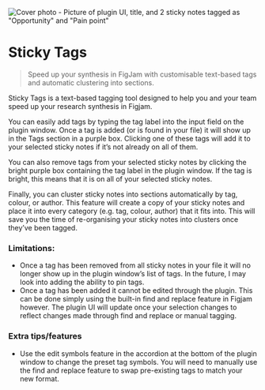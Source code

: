 ![Cover photo - Picture of plugin UI, title, and 2 sticky notes tagged as "Opportunity" and "Pain point"](https://github.com/[margauxthw]/[Sticky-Tags]/blob/[master]/StickyTags-cover.png?raw=true)

# Sticky Tags

> Speed up your synthesis in FigJam with customisable text-based tags and automatic clustering into sections.

Sticky Tags is a text-based tagging tool designed to help you and your team speed up your research synthesis in Figjam.

You can easily add tags by typing the tag label into the input field on the plugin window. Once a tag is added (or is found in your file) it will show up in the Tags section in a purple box. Clicking one of these tags will add it to your selected sticky notes if it’s not already on all of them.

You can also remove tags from your selected sticky notes by clicking the bright purple box containing the tag label in the plugin window. If the tag is bright, this means that it is on all of your selected sticky notes.

Finally, you can cluster sticky notes into sections automatically by tag, colour, or author. This feature will create a copy of your sticky notes and place it into every category (e.g. tag, colour, author) that it fits into. This will save you the time of re-organising your sticky notes into clusters once they’ve been tagged.

### Limitations:
* Once a tag has been removed from all sticky notes in your file it will no longer show up in the plugin window’s list of tags. In the future, I may look into adding the ability to pin tags.
* Once a tag has been added it cannot be edited through the plugin. This can be done simply using the built-in find and replace feature in Figjam however. The plugin UI will update once your selection changes to reflect changes made through find and replace or manual tagging.

### Extra tips/features
* Use the edit symbols feature in the accordion at the bottom of the plugin window to change the preset tag symbols. You will need to manually use the find and replace feature to swap pre-existing tags to match your new format.
